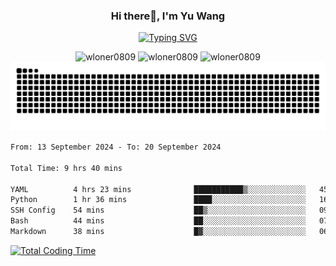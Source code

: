 <h3 align="center">Hi there👋, I'm Yu Wang</h1>

<p align="center"><a href="https://git.io/typing-svg"><img src="https://readme-typing-svg.demolab.com?font=Alex+Brush&size=18&pause=1000&color=716A50&background=6F66FF00&center=true&vCenter=true&width=435&lines=To+love+oneself+is+the+beginning+of+a+lifelong+romance.+%E2%80%94+Oscar+Wilde" alt="Typing SVG" /></a></p>


<p align="center">
 <img src="https://github-readme-stats.vercel.app/api/top-langs?username=wloner0809&show_icons=true&locale=en&layout=compact" alt="wloner0809" height=120 />
 <img src="https://github-readme-stats.vercel.app/api?username=wloner0809&show_icons=true&locale=en" alt="wloner0809" height=120 />
 <img src="https://github-readme-streak-stats.herokuapp.com/?user=wloner0809&" alt="wloner0809" height=120 />
 <img src="https://github.com/Wloner0809/Wloner0809/blob/output/github-contribution-grid-snake.svg">
</p>
 
<!--START_SECTION:waka-->

```txt
From: 13 September 2024 - To: 20 September 2024

Total Time: 9 hrs 40 mins

YAML          4 hrs 23 mins              ███████████▒░░░░░░░░░░░░░   45.20 %
Python        1 hr 36 mins               ████░░░░░░░░░░░░░░░░░░░░░   16.52 %
SSH Config    54 mins                    ██▒░░░░░░░░░░░░░░░░░░░░░░   09.32 %
Bash          44 mins                    ██░░░░░░░░░░░░░░░░░░░░░░░   07.54 %
Markdown      38 mins                    █▓░░░░░░░░░░░░░░░░░░░░░░░   06.62 %
```
<!--END_SECTION:waka-->

[![Total Coding Time](https://wakatime.com/badge/user/3b010e91-e8bb-445f-9eac-c8ab5bc30cb6.svg)](https://wakatime.com/@3b010e91-e8bb-445f-9eac-c8ab5bc30cb6)
